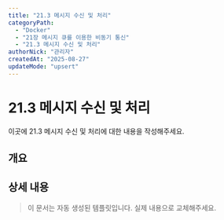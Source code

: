```yaml
---
title: "21.3 메시지 수신 및 처리"
categoryPath:
  - "Docker"
  - "21장 메시지 큐를 이용한 비동기 통신"
  - "21.3 메시지 수신 및 처리"
authorNick: "관리자"
createdAt: "2025-08-27"
updateMode: "upsert"
---
```


# 21.3 메시지 수신 및 처리

이곳에 21.3 메시지 수신 및 처리에 대한 내용을 작성해주세요.

## 개요

<!-- 내용을 작성해주세요 -->

## 상세 내용

<!-- 내용을 작성해주세요 -->

> 이 문서는 자동 생성된 템플릿입니다. 실제 내용으로 교체해주세요.
